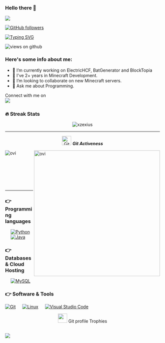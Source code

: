 ### Hello there 👋

<img src="https://profile-counter.glitch.me/xzexius/count.svg">

[![GitHub followers](https://img.shields.io/github/followers/xzexius.svg?style=social&label=Followers)](https://github.com/xzexius?tab=followers)

[![Typing SVG](https://readme-typing-svg.herokuapp.com?font=Architects+Daughter&color=7AF79A&size=30&lines=Hey!+It's+xZexius!;I'm+a+Minecraft+Developer...;I'm+also+Student;And+I'm+Spanish)](https://git.io/typing-svg)

<img src="https://komarev.com/ghpvc/?username=xzexius&label=Views&color=brightgreen&style=flat-square" alt="views on github" />

<h3> Here's some info about me: </h3>

- 🔭 I’m currently working on ElectricHCF, BatGenerator and BlockTopia
- 🌱 I've 2+ years in Minecraft Development.
- 👯 I’m looking to collaborate on new Minecraft servers.
- 💬 Ask me about Programming.

<p>Connect with me on
<br>	
<a target="_blank" href="https://twitter.com/XZexius"><img src="https://img.shields.io/badge/-Twitter-1DA1F2?style=for-the-badge&logo=Twitter&logoColor=white"></img></a>
&emsp;
                                                       
<br>

### 🔥 Streak Stats
<p align="center"><img src="https://github-readme-stats.vercel.app/api?username=xzexius&theme=gruvbox" alt="xzexius"  /></p>

<hr>
<p align="center">
 <img src="https://media.giphy.com/media/W5eoZHPpUx9sapR0eu/giphy.gif" width="30px" alt="Git"/>&nbsp;<i><b>Git Activeness</b></i></p>
 
<p><img align="left" src="https://github-readme-stats.vercel.app/api/top-langs?username=xzexius&show_icons=true&locale=en&layout=compact&theme=gruvbox" alt="ovi" /></p>
<p>&nbsp;<img align="right" src="https://github-readme-stats.vercel.app/api?username=xzexius&show_icons=true&locale=en&theme=gruvbox" alt="ovi" width="410" /></p>
<br><br><br><br><br>

<hr>

### 👉 Programming languages

<p align="left"> 
  
&emsp;
<a href="https://python.org/">
    <img alt="Python" src="https://img.shields.io/badge/Python-FFD43B?style=for-the-badge&logo=python&logoColor=darkgreen"/>
  </a>
  &emsp;
<a href="https://www.java.com/en/">
    <img alt="Java" src="https://img.shields.io/badge/Java-ED8B00?style=for-the-badge&logo=java&logoColor=white"/>
  </a>
</p>

### 👉 Databases & Cloud Hosting
<p align="left">
  &emsp;
    <a href="https://www.mysql.com/"><img alt="MySQL" src="https://img.shields.io/badge/MySQL-00000F?style=for-the-badge&logo=mysql&logoColor=white"></a>
  &emsp;

 ### 👉 Software & Tools
 
<p>
    <a href="#"><img alt="Git" src="https://img.shields.io/badge/Git-F05032?style=for-the-badge&logo=git&logoColor=white"></a>
  &emsp;
    <a href="#"><img alt="Linux" src="https://img.shields.io/badge/Linux-FCC624?style=for-the-badge&logo=linux&logoColor=black"></a>
  &emsp;
    <a href="#"><img alt="Visual Studio Code" src="https://img.shields.io/badge/Visual_Studio_Code-0078D4?style=for-the-badge&logo=visual%20studio%20code&logoColor=white"></a>
  &emsp;
    
</p>
<p align="center"><img src="https://media.giphy.com/media/QaMcXSekUWx7aogAUr/giphy.gif" width="30" />&nbsp;Git profile Trophies</p><br>
<img src="https://github-profile-trophy.vercel.app/?username=xzexius&theme=gruvbox" />


<br/>
